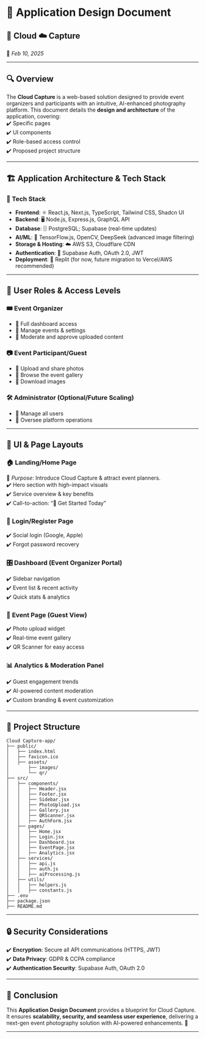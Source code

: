 # 🎨 **Application Design Document**  

## 📸 Cloud ☁️ Capture  
📅 *Feb 10, 2025*  

---

## 🔍 Overview  
The **Cloud Capture** is a web-based solution designed to provide event organizers and participants with an intuitive, AI-enhanced photography platform. This document details the **design and architecture** of the application, covering:  
✔️ Specific pages  
✔️ UI components  
✔️ Role-based access control  
✔️ Proposed project structure  

---

## 🏗️ Application Architecture & Tech Stack  

### 🚀 Tech Stack  
- **Frontend**: ⚛️ React.js, Next.js, TypeScript, Tailwind CSS, Shadcn UI  
- **Backend**: 🖥️ Node.js, Express.js, GraphQL API  
- **Database**: 🗄️ PostgreSQL; Supabase (real-time updates)  
- **AI/ML**: 🤖 TensorFlow.js, OpenCV, DeepSeek (advanced image filtering)  
- **Storage & Hosting**: ☁️ AWS S3, Cloudflare CDN  
- **Authentication**: 🔑 Supabase Auth, OAuth 2.0, JWT  
- **Deployment**: 🚀 Replit (for now, future migration to Vercel/AWS recommended)  

---

## 👥 User Roles & Access Levels  
### 🎟️ **Event Organizer**  
- 🔹 Full dashboard access  
- 🔹 Manage events & settings  
- 🔹 Moderate and approve uploaded content  

### 📷 **Event Participant/Guest**  
- 🔹 Upload and share photos  
- 🔹 Browse the event gallery  
- 🔹 Download images  

### 🛠️ **Administrator** (Optional/Future Scaling)  
- 🔹 Manage all users  
- 🔹 Oversee platform operations  

---

## 🎨 UI & Page Layouts  
### 🏠 **Landing/Home Page**  
📍 *Purpose*: Introduce Cloud Capture & attract event planners.  
✔️ Hero section with high-impact visuals  
✔️ Service overview & key benefits  
✔️ Call-to-action: “🚀 Get Started Today”  

### 🔐 **Login/Register Page**  
✔️ Social login (Google, Apple)  
✔️ Forgot password recovery  

### 🎛️ **Dashboard (Event Organizer Portal)**  
✔️ Sidebar navigation  
✔️ Event list & recent activity  
✔️ Quick stats & analytics  

### 📸 **Event Page (Guest View)**  
✔️ Photo upload widget  
✔️ Real-time event gallery  
✔️ QR Scanner for easy access  

### 📊 **Analytics & Moderation Panel**  
✔️ Guest engagement trends  
✔️ AI-powered content moderation  
✔️ Custom branding & event customization  

---

## 📂 Project Structure  

```
Cloud Capture-app/
├── public/
│   ├── index.html
│   ├── favicon.ico
│   ├── assets/
│       ├── images/
│       └── qr/
├── src/
│   ├── components/
│   │   ├── Header.jsx
│   │   ├── Footer.jsx
│   │   ├── Sidebar.jsx
│   │   ├── PhotoUpload.jsx
│   │   ├── Gallery.jsx
│   │   ├── QRScanner.jsx
│   │   ├── AuthForm.jsx
│   ├── pages/
│   │   ├── Home.jsx
│   │   ├── Login.jsx
│   │   ├── Dashboard.jsx
│   │   ├── EventPage.jsx
│   │   ├── Analytics.jsx
│   ├── services/
│   │   ├── api.js
│   │   ├── auth.js
│   │   ├── aiProcessing.js
│   ├── utils/
│   │   ├── helpers.js
│   │   ├── constants.js
├── .env
├── package.json
├── README.md
```

---

## 🔒 Security Considerations  
✔️ **Encryption**: Secure all API communications (HTTPS, JWT)  
✔️ **Data Privacy**: GDPR & CCPA compliance  
✔️ **Authentication Security**: Supabase Auth, OAuth 2.0  

---

## 🎯 Conclusion  
This **Application Design Document** provides a blueprint for Cloud Capture. It ensures **scalability, security, and seamless user experience**, delivering a next-gen event photography solution with AI-powered enhancements. 🚀  

---
